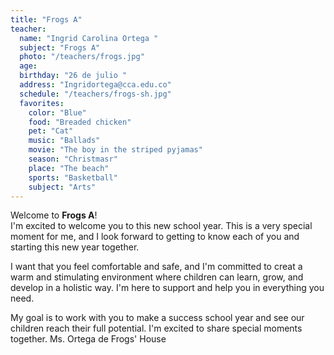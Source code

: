 ```yaml
---
title: "Frogs A"
teacher:
  name: "Ingrid Carolina Ortega "
  subject: "Frogs A"
  photo: "/teachers/frogs.jpg"
  age: 
  birthday: "26 de julio "
  address: "Ingridortega@cca.edu.co"
  schedule: "/teachers/frogs-sh.jpg"
  favorites:
    color: "Blue"
    food: "Breaded chicken"
    pet: "Cat"
    music: "Ballads"
    movie: "The boy in the striped pyjamas"
    season: "Christmasr"
    place: "The beach"
    sports: "Basketball"
    subject: "Arts"
---
```


Welcome to **Frogs A**!  
I'm excited to welcome you to this new school year. This is a very special moment for me, and I look forward to getting to know each of you and starting this new year together.

I want that you feel comfortable and safe, and I'm committed to creat a warm and stimulating environment where children can learn, grow, and develop in a holistic way. I'm here to support and help you in everything you need.

My goal is to work with you to make a success school year and see our children reach their full potential. I'm excited to share special moments together. Ms. Ortega de Frogs' House

